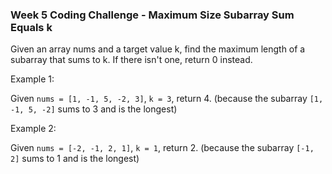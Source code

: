 ### Week 5 Coding Challenge - Maximum Size Subarray Sum Equals k

Given an array nums and a target value k, find the maximum length of a subarray that sums to k. If there isn't one, return 0 instead.

Example 1:

Given `nums = [1, -1, 5, -2, 3]`, `k = 3`,
return 4. (because the subarray `[1, -1, 5, -2]` sums to 3 and is the longest)

Example 2:

Given `nums = [-2, -1, 2, 1]`, `k = 1`,
return 2. (because the subarray `[-1, 2]` sums to 1 and is the longest)
